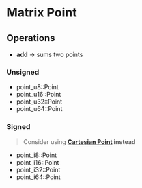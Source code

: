 # Matrix Point

## Operations

- **add** → sums two points

### Unsigned

- point_u8::Point
- point_u16::Point
- point_u32::Point
- point_u64::Point

### Signed

> Consider using **[Cartesian Point](../cartesian/point.md) instead**

- point_i8::Point
- point_i16::Point
- point_i32::Point
- point_i64::Point
